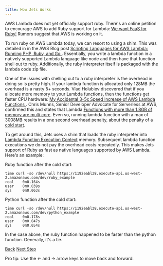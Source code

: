 ```yaml
---
title: How Jets Works
---
```


AWS Lambda does not yet officially support ruby. There's an online petition to encourage AWS to add Ruby support for Lambda: [We want FaaS for Ruby!](https://www.serverless-ruby.org/) Rumors suggest that AWS is working on it.

To run ruby on AWS Lambda today, we can resort to using a shim. This was detailed in in the AWS Blog post [Scripting Languages for AWS Lambda: Running PHP, Ruby, and Go
](https://aws.amazon.com/blogs/compute/scripting-languages-for-aws-lambda-running-php-ruby-and-go/).  Essentially, you write a lambda function in a natively supported Lambda language like node and then have that function shell out to ruby. Additionally, the ruby interpreter itself is packaged with the lambda code zip file.

One of the issues with shelling out to a ruby interpreter is the overhead in doing so is pretty high. If your lambda function is allocated only 128MB the overhead is a nasty 5+ seconds. Vlad Holubiev discovered that if you allocate more memory to your Lambda functions, then the functions get faster CPU hardware: [My Accidental 3–5x Speed Increase of AWS Lambda Functions
](https://serverless.zone/my-accidental-3-5x-speed-increase-of-aws-lambda-functions-6d95351197f). Chris Munns, Senior Developer Advocate for Serverless at AWS, confirmed this and states that
Lambda [Functions with more than 1.8GB of memory are multi core](https://www.jeremydaly.com/15-key-takeaways-from-the-serverless-talk-at-aws-startup-day/).  Even so, running lambda function with a max of 3008MB results in a one second overhead penalty, about the penalty of a [cold start](https://theburningmonk.com/2018/01/im-afraid-youre-thinking-about-aws-lambda-cold-starts-all-wrong/).

To get around this, Jets uses a shim that loads the ruby interpreter into [Lambda Function Execution Context](https://docs.aws.amazon.com/lambda/latest/dg/running-lambda-code.html) memory. Subsequent lambda function executions we do not pay the overhead costs repeatedly. This makes Jets support of Ruby as fast as native languages supported by AWS Lambda.  Here's an example:

Ruby function after the cold start:

```
time curl -so /dev/null https://1192eablz8.execute-api.us-west-2.amazonaws.com/dev/ruby_example
real    0m0.164s
user    0m0.039s
sys     0m0.063s
```

Python function after the cold start:

```
time curl -so /dev/null https://1192eablz8.execute-api.us-west-2.amazonaws.com/dev/python_example
real    0m0.178s
user    0m0.047s
sys     0m0.054s
```

In the case above, the ruby function happened to be faster than the python function. Generally, it's a tie.

<a id="prev" class="btn btn-basic" href="{% link _docs/crud-json-dynamodb.md %}">Back</a>
<a id="next" class="btn btn-primary" href="{% link _docs/lambdagems.md %}">Next Step</a>
<p class="keyboard-tip">Pro tip: Use the <- and -> arrow keys to move back and forward.</p>
